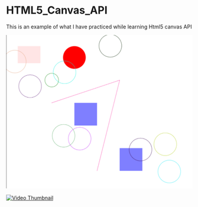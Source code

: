 # HTML5_Canvas_API

This is an example of what I have practiced while learning Html5 canvas API

![Practice](screnshots/canvas.png)

[![Video Thumbnail](thumbnail_url)](https://player.vimeo.com/video/925852912)
